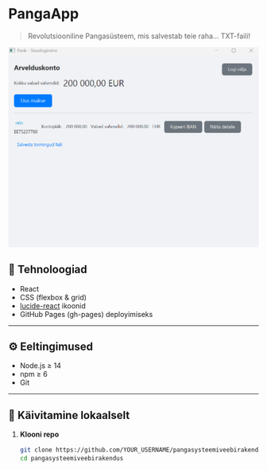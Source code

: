 # PangaApp

> Revolutsiooniline Pangasüsteem, mis salvestab teie raha… TXT-faili!

![Ülevaade rakendusest](src/pildid/MainPage.png)

## 🔧 Tehnoloogiad

- React  
- CSS (flexbox & grid)  
- [lucide-react](https://github.com/lucide-icons/lucide) ikoonid  
- GitHub Pages (gh-pages) deployimiseks  

---

## ⚙️ Eeltingimused

- Node.js ≥ 14  
- npm ≥ 6  
- Git  

---

## 🚀 Käivitamine lokaalselt

1. **Klooni repo**  
   ```bash
   git clone https://github.com/YOUR_USERNAME/pangasysteemiveebirakendus.git
   cd pangasysteemiveebirakendus
